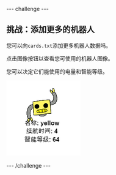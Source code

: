 --- challenge ---

## 挑战：添加更多的机器人

您可以向`cards.txt`添加更多机器人数据吗。

点击图像按钮以查看您可使用的机器人图像。

您可以决定它们能使用的电量和智能等级。

![截图](images/robotrumps-yellow.png)

--- /challenge ---